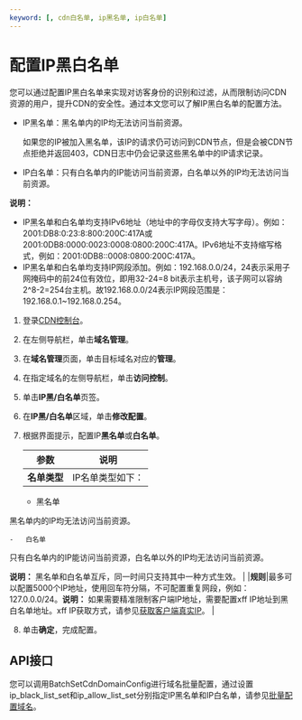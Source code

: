 ```yaml
---
keyword: [, cdn白名单, ip黑名单, ip白名单]
---
```


# 配置IP黑白名单

您可以通过配置IP黑白名单来实现对访客身份的识别和过滤，从而限制访问CDN资源的用户，提升CDN的安全性。通过本文您可以了解IP黑白名单的配置方法。

-   IP黑名单：黑名单内的IP均无法访问当前资源。

    如果您的IP被加入黑名单，该IP的请求仍可访问到CDN节点，但是会被CDN节点拒绝并返回403，CDN日志中仍会记录这些黑名单中的IP请求记录。

-   IP白名单：只有白名单内的IP能访问当前资源，白名单以外的IP均无法访问当前资源。

**说明：**

-   IP黑名单和白名单均支持IPv6地址（地址中的字母仅支持大写字母）。例如：2001:DB8:0:23:8:800:200C:417A或2001:0DB8:0000:0023:0008:0800:200C:417A。IPv6地址不支持缩写格式，例如：2001:0DB8::0008:0800:200C:417A。
-   IP黑名单和白名单均支持IP网段添加。例如：192.168.0.0/24，24表示采用子网掩码中的前24位有效位，即用32-24=8 bit表示主机号，该子网可以容纳2^8-2=254台主机。故192.168.0.0/24表示IP网段范围是：192.168.0.1~192.168.0.254。

1.  登录[CDN控制台](https://cdn.console.aliyun.com)。

2.  在左侧导航栏，单击**域名管理**。

3.  在**域名管理**页面，单击目标域名对应的**管理**。

4.  在指定域名的左侧导航栏，单击**访问控制**。

5.  单击**IP黑/白名单**页签。

6.  在**IP黑/白名单**区域，单击**修改配置**。

7.  根据界面提示，配置IP**黑名单**或**白名单**。

    |参数|说明|
    |--|--|
    |**名单类型**|IP名单类型如下：

    -   黑名单

黑名单内的IP均无法访问当前资源。

    -   白名单

只有白名单内的IP能访问当前资源，白名单以外的IP均无法访问当前资源。

**说明：** 黑名单和白名单互斥，同一时间只支持其中一种方式生效。 |
    |**规则**|最多可以配置5000个IP地址，使用回车符分隔，不可配置重复网段，例如：127.0.0.0/24。**说明：** 如果需要精准限制客户端IP地址，需要配置xff IP地址到黑白名单地址。xff IP获取方式，请参见[获取客户端真实IP](/cn.zh-CN/接入WAF/获取客户端真实IP.md)。 |

8.  单击**确定**，完成配置。


## API接口

您可以调用BatchSetCdnDomainConfig进行域名批量配置，通过设置ip\_black\_list\_set和ip\_allow\_list\_set分别指定IP黑名单和IP白名单，请参见[批量配置域名](/cn.zh-CN/新版API参考/域名管理类接口/批量配置域名.md)。

